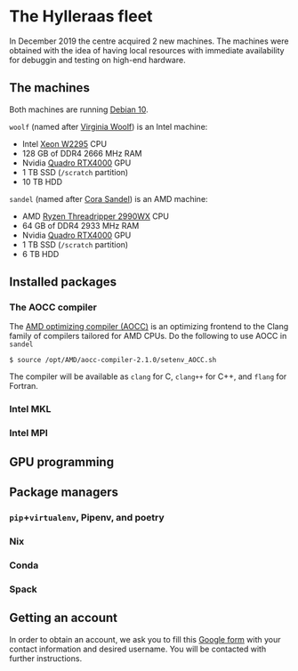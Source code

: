 # The Hylleraas fleet
In December 2019 the centre acquired 2 new machines. The machines were obtained with the idea of having local resources with immediate availability for debuggin and testing on high-end hardware.
## The machines

Both machines are running [Debian 10](https://www.debian.org).

`woolf` (named after [Virginia Woolf](https://en.wikipedia.org/wiki/Virginia_Woolf)) is an Intel machine:
- Intel [Xeon W2295](https://ark.intel.com/content/www/us/en/ark/products/198011/intel-xeon-w-2295-processor-24-75m-cache-3-00-ghz.html) CPU
- 128 GB of DDR4 2666 MHz RAM
- Nvidia [Quadro RTX4000](https://www.nvidia.com/en-us/design-visualization/quadro/rtx-4000/) GPU
- 1 TB SSD (`/scratch` partition)
- 10 TB HDD

`sandel` (named after [Cora Sandel](https://no.wikipedia.org/wiki/Cora_Sandel)) is an AMD machine:
- AMD [Ryzen Threadripper 2990WX](https://www.amd.com/en/products/cpu/amd-ryzen-threadripper-2990wx) CPU
- 64 GB of DDR4 2933 MHz RAM
- Nvidia [Quadro RTX4000](https://www.nvidia.com/en-us/design-visualization/quadro/rtx-4000/) GPU
- 1 TB SSD (`/scratch` partition)
- 6 TB HDD

## Installed packages
### The AOCC compiler
The [AMD optimizing compiler (AOCC)](https://developer.amd.com/amd-aocc/) is an optimizing frontend to the Clang family of compilers tailored for AMD CPUs. Do the following to use AOCC in `sandel`
 ```
 $ source /opt/AMD/aocc-compiler-2.1.0/setenv_AOCC.sh
 ```
The compiler will be available as `clang` for C, `clang++` for C++, and `flang` for Fortran.
 
### Intel MKL

### Intel MPI

## GPU programming
 
## Package managers
### `pip`+`virtualenv`, Pipenv, and poetry
### Nix
### Conda
### Spack

## Getting an account
In order to obtain an account, we ask you to fill this [Google form](https://docs.google.com/forms/d/e/1FAIpQLSc6PJvJRLYuoJs_PdA0GNmKgFBLkUyVdez2LoeJtVtd5wNhog/viewform?usp=sf_link) with your contact information and desired username. You will be contacted with further instructions.
